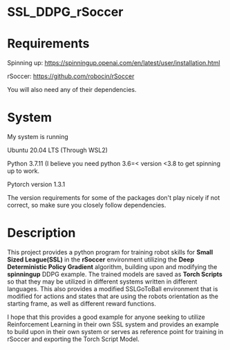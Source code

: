 # SSL_DDPG_rSoccer
# Requirements
Spinning up: https://spinningup.openai.com/en/latest/user/installation.html

rSoccer: https://github.com/robocin/rSoccer

You will also need any of their dependencies.

# System
My system is running

Ubuntu 20.04 LTS (Through WSL2)

Python 3.7.11 (I believe you need python 3.6=< version <3.8 to get spinning up to work.

Pytorch version 1.3.1

The version requirements for some of the packages don't play nicely if not correct, so make sure you closely follow dependencies.
# Description
This project provides a python program for training robot skills for **Small Sized League(SSL)** in the **rSoccer** environment utilizing the **Deep Deterministic Policy Gradient** algorithm, building upon and modifying the **spinningup** DDPG example. 
The trained models are saved as **Torch Scripts** so that they may be utilized in different systems written in different languages. 
This also provides a modified SSLGoToBall environment that is modified for actions and states that are using the robots orientation as the starting frame, as well as different reward functions.

I hope that this provides a good example for anyone seeking to utilize Reinforcement Learning in their own SSL system and provides an example to build upon in their own system or serves as reference point for training in rSoccer and exporting the Torch Script Model.
